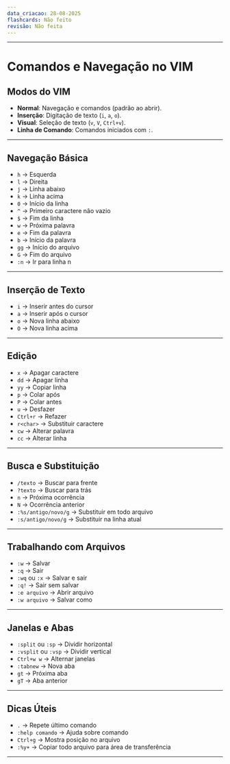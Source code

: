 ```yaml
---
data_criacao: 28-08-2025
flashcards: Não feito
revisão: Não feita
---
```


---

# Comandos e Navegação no VIM

## Modos do VIM

- **Normal**: Navegação e comandos (padrão ao abrir).
- **Inserção**: Digitação de texto (`i`, `a`, `o`).
- **Visual**: Seleção de texto (`v`, `V`, `Ctrl+v`).
- **Linha de Comando**: Comandos iniciados com `:`.

---

## Navegação Básica

- `h` → Esquerda
- `l` → Direita
- `j` → Linha abaixo
- `k` → Linha acima
- `0` → Início da linha
- `^` → Primeiro caractere não vazio
- `$` → Fim da linha
- `w` → Próxima palavra
- `e` → Fim da palavra
- `b` → Início da palavra
- `gg` → Início do arquivo
- `G` → Fim do arquivo
- `:n` → Ir para linha n

---

## Inserção de Texto

- `i` → Inserir antes do cursor
- `a` → Inserir após o cursor
- `o` → Nova linha abaixo
- `O` → Nova linha acima

---

## Edição

- `x` → Apagar caractere
- `dd` → Apagar linha
- `yy` → Copiar linha
- `p` → Colar após
- `P` → Colar antes
- `u` → Desfazer
- `Ctrl+r` → Refazer
- `r<char>` → Substituir caractere
- `cw` → Alterar palavra
- `cc` → Alterar linha

---

## Busca e Substituição

- `/texto` → Buscar para frente
- `?texto` → Buscar para trás
- `n` → Próxima ocorrência
- `N` → Ocorrência anterior
- `:%s/antigo/novo/g` → Substituir em todo arquivo
- `:s/antigo/novo/g` → Substituir na linha atual

---

## Trabalhando com Arquivos

- `:w` → Salvar
- `:q` → Sair
- `:wq` ou `:x` → Salvar e sair
- `:q!` → Sair sem salvar
- `:e arquivo` → Abrir arquivo
- `:w arquivo` → Salvar como

---

## Janelas e Abas

- `:split` ou `:sp` → Dividir horizontal
- `:vsplit` ou `:vsp` → Dividir vertical
- `Ctrl+w w` → Alternar janelas
- `:tabnew` → Nova aba
- `gt` → Próxima aba
- `gT` → Aba anterior

---

## Dicas Úteis

- `.` → Repete último comando
- `:help comando` → Ajuda sobre comando
- `Ctrl+g` → Mostra posição no arquivo
- `:%y+` → Copiar todo arquivo para área de transferência

---
